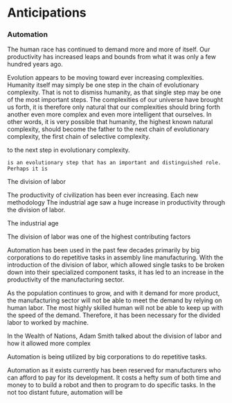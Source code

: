 Anticipations
=============

### Automation

The human race has continued to demand more and more of itself. Our productivity has increased leaps and bounds from what it was only a few hundred years ago.

Evolution appears to be moving toward ever increasing complexities. Humanity itself may simply be one step in the chain of evolutionary complexity. That is not to dismiss humanity, as that single step may be one of the most important steps. The complexities of our universe have brought us forth, it is therefore only natural that our complexities should bring forth another even more complex and even more intelligent that ourselves. In other words, it is very possible that humanity, the highest known natural complexity, should become the father to the next chain of evolutionary complexity, the first chain of selective complexity.

to the next step in evolutionary complexity.

`is an evolutionary step that has an important and distinguished role. Perhaps it is `

The division of labor

The productivity of civilization has been ever increasing. Each new methodology The industrial age saw a huge increase in productivity through the division of labor.

The industrial age

The division of labor was one of the highest contributing factors

Automation has been used in the past few decades primarily by big corporations to do repetitive tasks in assembly line manufacturing. With the introduction of the division of labor, which allowed single tasks to be broken down into their specialized component tasks, it has led to an increase in the productivity of the manufacturing sector.

As the population continues to grow, and with it demand for more product, the manufacturing sector will not be able to meet the demand by relying on human labor. The most highly skilled human will not be able to keep up with the speed of the demand. Therefore, it has been necessary for the divided labor to worked by machine.

In the Wealth of Nations, Adam Smith talked about the division of labor and how it allowed more complex

Automation is being utilized by big corporations to do repetitive tasks.

Automation as it exists currently has been reserved for manufacturers who can afford to pay for its development. It costs a hefty sum of both time and money to to build a robot and then to program to do specific tasks. In the not too distant future, automation will be

